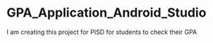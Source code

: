 # GPA_Application_Android_Studio

I am creating this project for PISD for students to check their GPA
